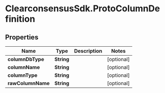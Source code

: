 # ClearconsensusSdk.ProtoColumnDefinition

## Properties

Name | Type | Description | Notes
------------ | ------------- | ------------- | -------------
**columnDbType** | **String** |  | [optional] 
**columnName** | **String** |  | [optional] 
**columnType** | **String** |  | [optional] 
**rawColumnName** | **String** |  | [optional] 


